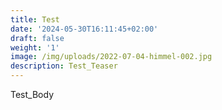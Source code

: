 ```yaml
---
title: Test
date: '2024-05-30T16:11:45+02:00'
draft: false
weight: '1'
image: /img/uploads/2022-07-04-himmel-002.jpg
description: Test_Teaser
---
```

Test_Body
